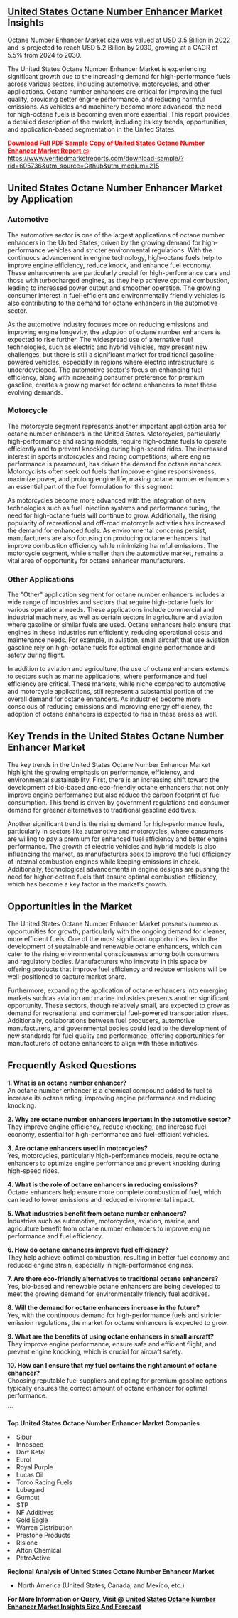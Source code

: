 <h2><a href="https://www.verifiedmarketreports.com/download-sample/?rid=605736&amp;utm_source=Github&amp;utm_medium=215" target="_blank">United States Octane Number Enhancer Market</a> Insights</h2><p>Octane Number Enhancer Market size was valued at USD 3.5 Billion in 2022 and is projected to reach USD 5.2 Billion by 2030, growing at a CAGR of 5.5% from 2024 to 2030.</p><p><p>The United States Octane Number Enhancer Market is experiencing significant growth due to the increasing demand for high-performance fuels across various sectors, including automotive, motorcycles, and other applications. Octane number enhancers are critical for improving the fuel quality, providing better engine performance, and reducing harmful emissions. As vehicles and machinery become more advanced, the need for high-octane fuels is becoming even more essential. This report provides a detailed description of the market, including its key trends, opportunities, and application-based segmentation in the United States.</p><p><a href="#"><p><span class=""><span style="color: #ff0000;"><strong>Download Full PDF Sample Copy of United States Octane Number Enhancer Market Report</strong> @ </span><a href="https://www.verifiedmarketreports.com/download-sample/?rid=605736&amp;utm_source=Github&amp;utm_medium=215" target="_blank">https://www.verifiedmarketreports.com/download-sample/?rid=605736&amp;utm_source=Github&amp;utm_medium=215</a></span></p></a></p><h2>United States Octane Number Enhancer Market by Application</h2><h3>Automotive</h3><p>The automotive sector is one of the largest applications of octane number enhancers in the United States, driven by the growing demand for high-performance vehicles and stricter environmental regulations. With the continuous advancement in engine technology, high-octane fuels help to improve engine efficiency, reduce knock, and enhance fuel economy. These enhancements are particularly crucial for high-performance cars and those with turbocharged engines, as they help achieve optimal combustion, leading to increased power output and smoother operation. The growing consumer interest in fuel-efficient and environmentally friendly vehicles is also contributing to the demand for octane enhancers in the automotive sector.</p><p>As the automotive industry focuses more on reducing emissions and improving engine longevity, the adoption of octane number enhancers is expected to rise further. The widespread use of alternative fuel technologies, such as electric and hybrid vehicles, may present new challenges, but there is still a significant market for traditional gasoline-powered vehicles, especially in regions where electric infrastructure is underdeveloped. The automotive sector's focus on enhancing fuel efficiency, along with increasing consumer preference for premium gasoline, creates a growing market for octane enhancers to meet these evolving demands.</p><h3>Motorcycle</h3><p>The motorcycle segment represents another important application area for octane number enhancers in the United States. Motorcycles, particularly high-performance and racing models, require high-octane fuels to operate efficiently and to prevent knocking during high-speed rides. The increased interest in sports motorcycles and racing competitions, where engine performance is paramount, has driven the demand for octane enhancers. Motorcyclists often seek out fuels that improve engine responsiveness, maximize power, and prolong engine life, making octane number enhancers an essential part of the fuel formulation for this segment.</p><p>As motorcycles become more advanced with the integration of new technologies such as fuel injection systems and performance tuning, the need for high-octane fuels will continue to grow. Additionally, the rising popularity of recreational and off-road motorcycle activities has increased the demand for enhanced fuels. As environmental concerns persist, manufacturers are also focusing on producing octane enhancers that improve combustion efficiency while minimizing harmful emissions. The motorcycle segment, while smaller than the automotive market, remains a vital area of opportunity for octane enhancer manufacturers.</p><h3>Other Applications</h3><p>The "Other" application segment for octane number enhancers includes a wide range of industries and sectors that require high-octane fuels for various operational needs. These applications include commercial and industrial machinery, as well as certain sectors in agriculture and aviation where gasoline or similar fuels are used. Octane enhancers help ensure that engines in these industries run efficiently, reducing operational costs and maintenance needs. For example, in aviation, small aircraft that use aviation gasoline rely on high-octane fuels for optimal engine performance and safety during flight.</p><p>In addition to aviation and agriculture, the use of octane enhancers extends to sectors such as marine applications, where performance and fuel efficiency are critical. These markets, while niche compared to automotive and motorcycle applications, still represent a substantial portion of the overall demand for octane enhancers. As industries become more conscious of reducing emissions and improving energy efficiency, the adoption of octane enhancers is expected to rise in these areas as well.</p><h2>Key Trends in the United States Octane Number Enhancer Market</h2><p>The key trends in the United States Octane Number Enhancer Market highlight the growing emphasis on performance, efficiency, and environmental sustainability. First, there is an increasing shift toward the development of bio-based and eco-friendly octane enhancers that not only improve engine performance but also reduce the carbon footprint of fuel consumption. This trend is driven by government regulations and consumer demand for greener alternatives to traditional gasoline additives.</p><p>Another significant trend is the rising demand for high-performance fuels, particularly in sectors like automotive and motorcycles, where consumers are willing to pay a premium for enhanced fuel efficiency and better engine performance. The growth of electric vehicles and hybrid models is also influencing the market, as manufacturers seek to improve the fuel efficiency of internal combustion engines while keeping emissions in check. Additionally, technological advancements in engine designs are pushing the need for higher-octane fuels that ensure optimal combustion efficiency, which has become a key factor in the market’s growth.</p><h2>Opportunities in the Market</h2><p>The United States Octane Number Enhancer Market presents numerous opportunities for growth, particularly with the ongoing demand for cleaner, more efficient fuels. One of the most significant opportunities lies in the development of sustainable and renewable octane enhancers, which can cater to the rising environmental consciousness among both consumers and regulatory bodies. Manufacturers who innovate in this space by offering products that improve fuel efficiency and reduce emissions will be well-positioned to capture market share.</p><p>Furthermore, expanding the application of octane enhancers into emerging markets such as aviation and marine industries presents another significant opportunity. These sectors, though relatively small, are expected to grow as demand for recreational and commercial fuel-powered transportation rises. Additionally, collaborations between fuel producers, automotive manufacturers, and governmental bodies could lead to the development of new standards for fuel quality and performance, offering opportunities for manufacturers of octane enhancers to align with these initiatives.</p><h2>Frequently Asked Questions</h2><p><strong>1. What is an octane number enhancer?</strong><br>An octane number enhancer is a chemical compound added to fuel to increase its octane rating, improving engine performance and reducing knocking.</p><p><strong>2. Why are octane number enhancers important in the automotive sector?</strong><br>They improve engine efficiency, reduce knocking, and increase fuel economy, essential for high-performance and fuel-efficient vehicles.</p><p><strong>3. Are octane enhancers used in motorcycles?</strong><br>Yes, motorcycles, particularly high-performance models, require octane enhancers to optimize engine performance and prevent knocking during high-speed rides.</p><p><strong>4. What is the role of octane enhancers in reducing emissions?</strong><br>Octane enhancers help ensure more complete combustion of fuel, which can lead to lower emissions and reduced environmental impact.</p><p><strong>5. What industries benefit from octane number enhancers?</strong><br>Industries such as automotive, motorcycles, aviation, marine, and agriculture benefit from octane number enhancers to improve engine performance and fuel efficiency.</p><p><strong>6. How do octane enhancers improve fuel efficiency?</strong><br>They help achieve optimal combustion, resulting in better fuel economy and reduced engine strain, especially in high-performance engines.</p><p><strong>7. Are there eco-friendly alternatives to traditional octane enhancers?</strong><br>Yes, bio-based and renewable octane enhancers are being developed to meet the growing demand for environmentally friendly fuel additives.</p><p><strong>8. Will the demand for octane enhancers increase in the future?</strong><br>Yes, with the continuous demand for high-performance fuels and stricter emission regulations, the market for octane enhancers is expected to grow.</p><p><strong>9. What are the benefits of using octane enhancers in small aircraft?</strong><br>They improve engine performance, ensure safe and efficient flight, and prevent engine knocking, which is crucial for aircraft safety.</p><p><strong>10. How can I ensure that my fuel contains the right amount of octane enhancer?</strong><br>Choosing reputable fuel suppliers and opting for premium gasoline options typically ensures the correct amount of octane enhancer for optimal performance.</p>```</p><p><strong>Top United States Octane Number Enhancer Market Companies</strong></p><div data-test-id=""><p><li>Sibur</li><li> Innospec</li><li> Dorf Ketal</li><li> Eurol</li><li> Royal Purple</li><li> Lucas Oil</li><li> Torco Racing Fuels</li><li> Lubegard</li><li> Gumout</li><li> STP</li><li> NF Additives</li><li> Gold Eagle</li><li> Warren Distribution</li><li> Prestone Products</li><li> Rislone</li><li> Afton Chemical</li><li> PetroActive</li></p><div><strong>Regional Analysis of&nbsp;United States Octane Number Enhancer Market</strong></div><ul><li dir="ltr"><p dir="ltr">North America&nbsp;(United States, Canada, and Mexico, etc.)</p></li></ul><p><strong>For More Information or Query, Visit @&nbsp;</strong><strong><a href="https://www.verifiedmarketreports.com/product/octane-number-enhancer-market/?utm_source=Github&amp;utm_medium=215" target="_blank">United States Octane Number Enhancer Market Insights Size And Forecast</a></strong></p></div>
